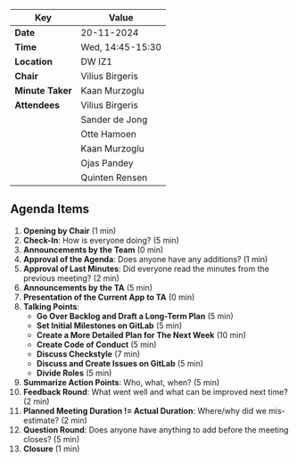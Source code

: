 ﻿| **Key**          | **Value**                              |
| ----------------- | -------------------------------------- |
| **Date**         | 20-11-2024                         |
| **Time**         | Wed, 14:45-15:30                      |
| **Location**     | DW IZ1                                      |
| **Chair**        | Vilius Birgeris                        |
| **Minute Taker** | Kaan Murzoglu                         |
| **Attendees**    | Vilius Birgeris                       |
|                  | Sander de Jong                        |
|                  | Otte Hamoen                           |
|                  | Kaan Murzoglu                         |
|                  | Ojas Pandey                           |
|                  | Quinten Rensen                        |


## Agenda Items
1. **Opening by Chair** (1 min)
2. **Check-In**: How is everyone doing? (5 min)
3. **Announcements by the Team** (0 min)
4. **Approval of the Agenda**: Does anyone have any additions? (1 min)
5. **Approval of Last Minutes**: Did everyone read the minutes from the previous meeting? (2 min)
6. **Announcements by the TA** (5 min)
7. **Presentation of the Current App to TA** (0 min)
8. **Talking Points**:
    - **Go Over Backlog and Draft a Long-Term Plan** (5 min)
    - **Set Initial Milestones on GitLab** (5 min)
    - **Create a More Detailed Plan for The Next Week** (10 min)
    - **Create Code of Conduct** (5 min)
    - **Discuss Checkstyle** (7 min)
    - **Discuss and Create Issues on GitLab** (5 min)
    - **Divide Roles** (5 min)
9. **Summarize Action Points**: Who, what, when? (5 min)
10. **Feedback Round**: What went well and what can be improved next time? (2 min)
11. **Planned Meeting Duration != Actual Duration**: Where/why did we mis-estimate? (2 min)
12. **Question Round**: Does anyone have anything to add before the meeting closes? (5 min)
13. **Closure** (1 min)

